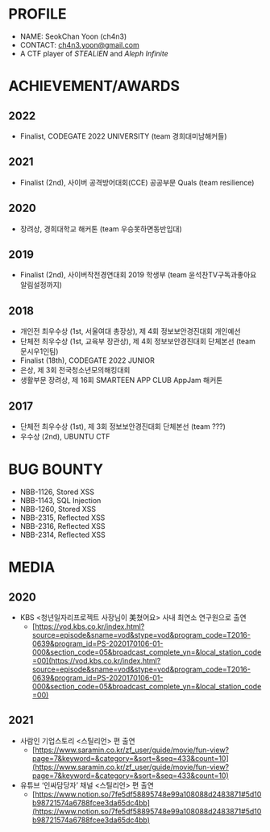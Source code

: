 # PROFILE
- NAME: SeokChan Yoon (ch4n3)
- CONTACT: ch4n3.yoon@gmail.com
- A CTF player of *STEALIEN* and *Aleph Infinite*

# ACHIEVEMENT/AWARDS
## 2022
- Finalist, CODEGATE 2022 UNIVERSITY (team 경희대미남해커들)

## 2021
- Finalist (2nd), 사이버 공격방어대회(CCE) 공공부문 Quals (team resilience)

## 2020
- 장려상, 경희대학교 해커톤 (team 우승못하면동반입대)

## 2019
- Finalist (2nd), 사이버작전경연대회 2019 학생부 (team 윤석찬TV구독과좋아요알림설정까지)

## 2018
- 개인전 최우수상 (1st, 서울여대 총장상), 제 4회 정보보안경진대회 개인예선 
- 단체전 최우수상 (1st, 교육부 장관상), 제 4회 정보보안경진대회 단체본선 (team 문시우1인팀)
- Finalist (18th), CODEGATE 2022 JUNIOR
- 은상, 제 3회 전국청소년모의해킹대회
- 생활부문 장려상, 제 16회 SMARTEEN APP CLUB AppJam 해커톤

## 2017
- 단체전 최우수상 (1st), 제 3회 정보보안경진대회 단체본선 (team ???)
- 우수상 (2nd), UBUNTU CTF

# BUG BOUNTY
- NBB-1126, Stored XSS
- NBB-1143, SQL Injection
- NBB-1260, Stored XSS
- NBB-2315, Reflected XSS
- NBB-2316, Reflected XSS
- NBB-2314, Reflected XSS

# MEDIA
## 2020
- KBS <청년일자리프로젝트 사장님이 美쳤어요> 사내 최연소 연구원으로 출연
    - [https://vod.kbs.co.kr/index.html?source=episode&sname=vod&stype=vod&program_code=T2016-0639&program_id=PS-2020170106-01-000&section_code=05&broadcast_complete_yn=&local_station_code=00](https://vod.kbs.co.kr/index.html?source=episode&sname=vod&stype=vod&program_code=T2016-0639&program_id=PS-2020170106-01-000&section_code=05&broadcast_complete_yn=&local_station_code=00)

## 2021
- 사람인 기업스토리 <스틸리언> 편 출연
    - [https://www.saramin.co.kr/zf_user/guide/movie/fun-view?page=7&keyword=&category=&sort=&seq=433&count=10](https://www.saramin.co.kr/zf_user/guide/movie/fun-view?page=7&keyword=&category=&sort=&seq=433&count=10)
- 유튜브 ‘인싸담당자’ 채널 <스틸리언> 편 출연
    - [https://www.notion.so/7fe5df58895748e99a108088d2483871#5d10b98721574a6788fcee3da65dc4bb](https://www.notion.so/7fe5df58895748e99a108088d2483871#5d10b98721574a6788fcee3da65dc4bb)

